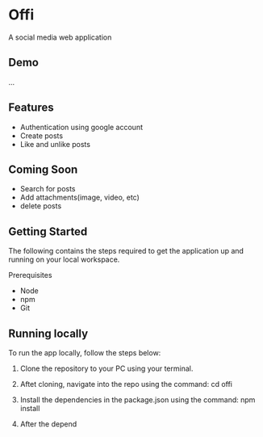 # Offi 
A social media web application


## Demo 

...

## Features

- Authentication using google account
- Create posts
- Like and unlike posts


## Coming Soon
- Search for posts 
- Add attachments(image, video, etc)
- delete posts 


## Getting Started 
The following contains the steps required to get the application up and running on your local workspace.

 Prerequisites 
- Node 
- npm 
- Git 

## Running locally 
To run the app locally, follow the steps below:

1. Clone the repository to your PC using your terminal. 

2. Aftet cloning, navigate into the repo using the command: 
  cd offi 

3. Install the dependencies in the package.json using the command:
   npm install 

4. After the depend